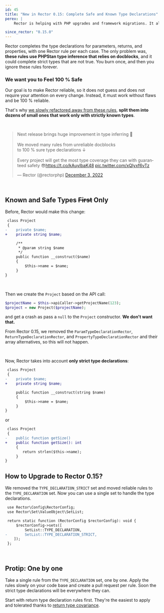 ```yaml
---
id: 45
title: "New in Rector 0.15: Complete Safe and Known Type Declarations"
perex: |
    Rector is helping with PHP upgrades and framework migrations. It also helps to [rise the type coverage](https://tomasvotruba.com/blog/how-to-measure-your-type-coverage/) of your project.

since_rector: "0.15.0"
---
```


Rector completes the type declarations for parameters, returns, and properties, with one Rector rule per each case. The only problem was, **these rules use PHPStan type inference that relies on docblocks**, and it could complete strict types that are not true. You burn once, and then you ignore these rules forever.

### We want you to Feel 100 % Safe

Our goal is to make Rector reliable, so it does not guess and does not require your attention on every change. Instead, it must work without flaws and be 100 % reliable.

That's why [we slowly refactored away from these rules](/blog/how-to-automatically-add-return-type-declarations-without-breaking-your-code), **split them into dozens of small ones that work only with strictly known types**.

<br>

<blockquote class="twitter-tweet"><p lang="en" dir="ltr">Next release brings huge improvement in type inferring 💪<br><br>We moved many rules from unreliable docblocks <br>to 100 % sure type declarations ↓<br><br>Every project will get the most type coverage they can with guaranteed safety 😎<a href="https://t.co/kAuyIbaK48">https://t.co/kAuyIbaK48</a> <a href="https://t.co/xQlyxf6vTz">pic.twitter.com/xQlyxf6vTz</a></p>&mdash; Rector (@rectorphp) <a href="https://twitter.com/rectorphp/status/1599001416718163968?ref_src=twsrc%5Etfw">December 3, 2022</a></blockquote>

<script async src="https://platform.twitter.com/widgets.js" charset="utf-8"></script>



<br>

## Known and Safe Types ~~First~~ Only

Before, Rector would make this change:

```diff
 class Project
 {
-    private $name;
+    private string $name;

     /**
      * @param string $name
      */
     public function __construct($name)
     {
         $this->name = $name;
     }
}
```

<br>

Then we create the `Project` based on the API call:

```php
$projectName = $this->apiCaller->getProjectName(123);
$project = new Project($projectName);
```

and get a crash as pass a `null` to the `Project` constructor. **We don't want that.**

From Rector 0.15, we removed the `ParamTypeDeclarationRector`, `ReturnTypeDeclarationRector`, and `PropertyTypeDeclarationRector` and their array alternatives, so this will not happen.

<br>

Now, Rector takes into account **only strict type declarations**:

```diff
 class Project
 {
-    private $name;
+    private string $name;

     public function __construct(string $name)
     {
         $this->name = $name;
     }
}
```

or

```diff
 class Project
 {
-    public function getSize()
+    public function getSize(): int
     {
        return strlen($this->name);
     }
}
```

## How to Upgrade to Rector 0.15?

We removed the `TYPE_DECLARATION_STRICT` set and moved reliable rules to the `TYPE_DECLARATION` set. Now you can use a single set to handle the type declarations.

```diff
 use Rector\Config\RectorConfig;
 use Rector\Set\ValueObject\SetList;

 return static function (RectorConfig $rectorConfig): void {
     $rectorConfig->sets([
         SetList::TYPE_DECLARATION,
-        SetList::TYPE_DECLARATION_STRICT,
    ]);
 };
```

<br>

## Protip: One by one

Take a single rule from the `TYPE_DECLARATION` set, one by one. Apply the rules slowly on your code base and create a pull request per rule. Soon the strict type declarations will be everywhere they can.

Start with return type declaration rules first. They're the easiest to apply and tolerated thanks to [return type covariance](https://www.php.net/manual/en/language.oop5.variance.php).
